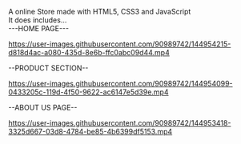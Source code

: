 A online Store made with HTML5, CSS3 and JavaScript <br>
It does includes... <br>
---HOME PAGE---<br>

https://user-images.githubusercontent.com/90989742/144954215-d818d4ac-a080-435d-8e6b-ffc0abc09d44.mp4

--PRODUCT SECTION--<br>

https://user-images.githubusercontent.com/90989742/144954099-0433205c-119d-4f50-9622-ac6147e5d39e.mp4

--ABOUT US PAGE--<br>

https://user-images.githubusercontent.com/90989742/144953418-3325d667-03d8-4784-be85-4b6399df5153.mp4


